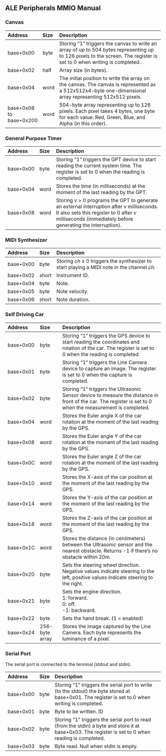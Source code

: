 ## ALE Peripherals MMIO Manual

### Canvas

| **Address**                     | **Size** | **Description**                                                                                                                                                       |
| :------------------------------ | :------- | :-------------------------------------------------------------------------------------------------------------------------------------------------------------------- |
| base+0x00                       | byte     | Storing “1” triggers the canvas to write an array of up to 504 bytes representing up to 126 pixels to the screen. The register is set to 0 when writing is completed. |
| base+0x02                       | half     | Array size (in bytes).                                                                                                                                                |
| base+0x04                       | word     | The initial position to write the array on the canvas. The canvas is represented as a 512x512x4-byte one-dimensional array representing 512x512 pixels.               |
| base+0x08</br>to</br>base+0x200 | word     | 504-byte array representing up to 126 pixels. Each pixel takes 4 bytes, one byte for each value: Red, Green, Blue, and Alpha (in this order).                         |

### General Purpose Timer

| **Address** | **Size** | **Description**                                                                                                                                                                                      |
| :---------- | :------- | :--------------------------------------------------------------------------------------------------------------------------------------------------------------------------------------------------- |
| base+0x00   | byte     | Storing “1” triggers the GPT device to start reading the current system time. The register is set to 0 when the reading is completed.                                                                |
| base+0x04   | word     | Stores the time (in milliseconds) at the moment of the last reading by the GPT.                                                                                                                      |
| base+0x08   | word     | Storing _v_ > 0 programs the GPT to generate an external interruption after v milliseconds. It also sets this register to 0 after _v_ milliseconds (immediately before generating the interruption). |

### MIDI Synthesizer

| **Address** | **Size** | **Description**                                                                             |
| :---------- | :------- | :------------------------------------------------------------------------------------------ |
| base+0x00   | byte     | Storing _ch_ ≥ 0 triggers the synthesizer to start playing a MIDI note in the channel _ch_. |
| base+0x02   | short    | Instrument ID.                                                                              |
| base+0x04   | byte     | Note.                                                                                       |
| base+0x05   | byte     | Note velocity.                                                                              |
| base+0x06   | short    | Note duration.                                                                              |

### Self Driving Car

| **Address** | **Size**       | **Description**                                                                                                                                            |
| :---------- | :------------- | :--------------------------------------------------------------------------------------------------------------------------------------------------------- |
| base+0x00   | byte           | Storing “1” triggers the GPS device to start reading the coordinates and rotation of the car. The register is set to 0 when the reading is completed.      |
| base+0x01   | byte           | Storing “1” triggers the Line Camera device to capture an image. The register is set to 0 when the capture is completed.                                   |
| base+0x02   | byte           | Storing “1” triggers the Ultrasonic Sensor device to measure the distance in front of the car. The register is set to 0 when the measurement is completed. |
| base+0x04   | word           | Stores the Euler angle X of the car rotation at the moment of the last reading by the GPS.                                                                 |
| base+0x08   | word           | Stores the Euler angle Y of the car rotation at the moment of the last reading by the GPS.                                                                 |
| base+0x0C   | word           | Stores the Euler angle Z of the car rotation at the moment of the last reading by the GPS.                                                                 |
| base+0x10   | word           | Stores the X-axis of the car position at the moment of the last reading by the GPS.                                                                        |
| base+0x14   | word           | Stores the Y-axis of the car position at the moment of the last reading by the GPS.                                                                        |
| base+0x18   | word           | Stores the Z-axis of the car position at the moment of the last reading by the GPS.                                                                        |
| base+0x1C   | word           | Stores the distance (in centimeters) between the Ultrasonic sensor and the nearest obstacle. Returns -1 if there’s no obstacle within 20m.                 |
| base+0x20   | byte           | Sets the steering wheel direction. Negative values indicate steering to the left, positive values indicate steering to the right.                          |
| base+0x21   | byte           | Sets the engine direction.</br>1: forward.</br>0: off.</br>-1: backward.                                                                                   |
| base+0x22   | byte           | Sets the hand break. (1 = enabled)                                                                                                                         |
| base+0x24   | 256-byte array | Stores the image captured by the Line Camera. Each byte represents the luminance of a pixel.                                                               |

### Serial Port

The serial port is connected to the terminal (stdout and stdin).

| **Address** | **Size** | **Description**                                                                                                                                     |
| :---------- | :------- | :-------------------------------------------------------------------------------------------------------------------------------------------------- |
| base+0x00   | byte     | Storing “1” triggers the serial port to write (to the stdout) the byte stored at base+0x01. The register is set to 0 when writing is completed.     |
| base+0x01   | byte     | Byte to be written. ID                                                                                                                              |
| base+0x02   | byte     | Storing “1” triggers the serial port to read (from the stdin) a byte and store it at base+0x03. The register is set to 0 when reading is completed. |
| base+0x03   | byte     | Byte read. Null when stdin is empty.                                                                                                                |
